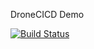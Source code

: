 DroneCICD Demo

[![Build Status](https://cloud.drone.io/api/badges/hisopfun/DroneCICD/status.svg)](https://cloud.drone.io/hisopfun/DroneCICD)